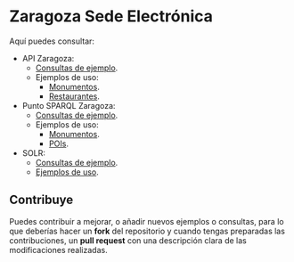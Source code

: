 # Zaragoza Sede Electrónica
Aquí puedes consultar:
* API Zaragoza:
  * [Consultas de ejemplo](http://zaragoza-sedeelectronica.github.io/api/queries/). 
  * Ejemplos de uso:
    * [Monumentos](http://zaragoza-sedeelectronica.github.io/api/ejemplos/monumentos.html).
    * [Restaurantes](http://zaragoza-sedeelectronica.github.io/api/ejemplos/restaurantes.html).
* Punto SPARQL Zaragoza:
  * [Consultas de ejemplo](http://zaragoza-sedeelectronica.github.io/sparql/queries/). 
  * Ejemplos de uso:
    * [Monumentos](http://zaragoza-sedeelectronica.github.io/sparql/ejemplos/monumentos.html).
    * [POIs](http://zaragoza-sedeelectronica.github.io/sparql/ejemplos/pois.html). 
* SOLR:
  * [Consultas de ejemplo](http://zaragoza-sedeelectronica.github.io/solr/queries/). 
  * [Ejemplos de uso](http://zaragoza-sedeelectronica.github.io/solr/ejemplos/monumentos.html). 

## Contribuye
Puedes contribuir a mejorar, o añadir nuevos ejemplos o consultas, para lo que deberías hacer un **fork** del repositorio y cuando tengas preparadas las contribuciones, un **pull request** con una descripción clara de las modificaciones realizadas.
